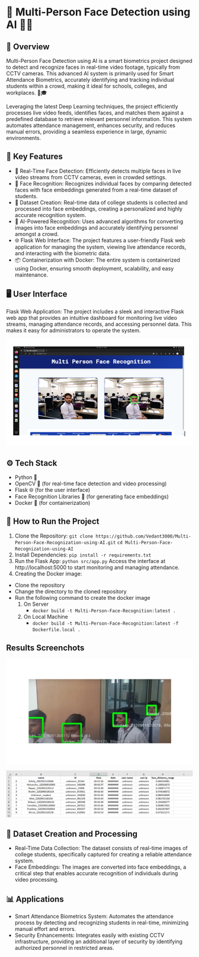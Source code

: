 # 👥 Multi-Person Face Detection using AI 🧠🎥
## 📄 Overview
Multi-Person Face Detection using AI is a smart biometrics project designed to detect and recognize faces in real-time video footage, typically from CCTV cameras. This advanced AI system is primarily used for Smart Attendance Biometrics, accurately identifying and tracking individual students within a crowd, making it ideal for schools, colleges, and workplaces. 📸🎓

Leveraging the latest Deep Learning techniques, the project efficiently processes live video feeds, identifies faces, and matches them against a predefined database to retrieve relevant personnel information. This system automates attendance management, enhances security, and reduces manual errors, providing a seamless experience in large, dynamic environments.

## 🔑 Key Features
- 🎥 Real-Time Face Detection: Efficiently detects multiple faces in live video streams from CCTV cameras, even in crowded settings.
- 🧬 Face Recognition: Recognizes individual faces by comparing detected faces with face embeddings generated from a real-time dataset of students.
- 📝 Dataset Creation: Real-time data of college students is collected and processed into face embeddings, creating a personalized and highly accurate recognition system.
- 🧠 AI-Powered Recognition: Uses advanced algorithms for converting images into face embeddings and accurately identifying personnel amongst a crowd.
- 🌐 Flask Web Interface: The project features a user-friendly Flask web application for managing the system, viewing live attendance records, and interacting with the biometric data.
- 📦 Containerization with Docker: The entire system is containerized using Docker, ensuring smooth deployment, scalability, and easy maintenance.
## 🖥️ User Interface
Flask Web Application: The project includes a sleek and interactive Flask web app that provides an intuitive dashboard for monitoring live video streams, managing attendance records, and accessing personnel data. This makes it easy for administrators to operate the system.

![User Interface](flask.png)

## ⚙️ Tech Stack
- Python 🐍
- OpenCV 📸 (for real-time face detection and video processing)
- Flask 🌐 (for the user interface)
- Face Recognition Libraries 🧬 (for generating face embeddings)
- Docker 🐋 (for containerization)
## 🚀 How to Run the Project
1. Clone the Repository:
`git clone https://github.com/Vedant3000/Multi-Person-Face-Recognization-using-AI.git`
`cd Multi-Person-Face-Recognization-using-AI`
2. Install Dependencies:
`pip install -r requirements.txt`
3. Run the Flask App:
`python src/app.py`
Access the interface at http://localhost:5000 to start monitoring and managing attendance.
4. Creating the Docker image:
- Clone the repository
- Change the directory to the cloned repository
- Run the following command to create the docker image
    1. On Server
        - `docker build -t Multi-Person-Face-Recognition:latest .`
    2. On Local Machine
        - `docker build -t Multi-Person-Face-Recognition:latest -f Dockerfile.local .`
## Results Screenchots

![Results](results.png)

![inferred_faces](inferred_faces.png)


## 📝 Dataset Creation and Processing
- Real-Time Data Collection: The dataset consists of real-time images of college students, specifically captured for creating a reliable attendance system.
- Face Embeddings: The images are converted into face embeddings, a critical step that enables accurate recognition of individuals during video processing.
## 📊 Applications
- Smart Attendance Biometrics System: Automates the attendance process by detecting and recognizing students in real-time, minimizing manual effort and errors.
- Security Enhancements: Integrates easily with existing CCTV infrastructure, providing an additional layer of security by identifying authorized personnel in restricted areas.



<!-- # Multi-Person-Face-Recognition
The project is to create a trained ML model that can perform multi-person identification in the live video feed on NVIDIA A100 DGX Server. 


We have used popular DLib and face_recognition libraries as the basis of the project 
- https://github.com/ageitgey/face_recognition


## Creating Docker Image
- Clone the repository
- Change the directory to the cloned repository
- Run the following command to create the docker image
    1. On DGX Server
        - `docker build -t Multi-Person-Face-Recognition:latest .`
    2. On Local Machine
        - `docker build -t Multi-Person-Face-Recognition:latest -f Dockerfile.local .`

## Running the Docker Image

# MPFR -->



